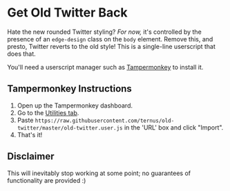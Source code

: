 # Get Old Twitter Back

Hate the new rounded Twitter styling? *For now,* it's controlled by the presence of an `edge-design` class on the `body` element. Remove this, and presto,
Twitter reverts to the old style! This is a single-line userscript that does that.

You'll need a userscript manager such as [Tampermonkey](https://tampermonkey.net) to install it. 

## Tampermonkey Instructions

1. Open up the Tampermonkey dashboard.
2. Go to the [Utilities tab](chrome-extension://dhdgffkkebhmkfjojejmpbldmpobfkfo/options.html#nav=utils).
3. Paste `https://raw.githubusercontent.com/ternus/old-twitter/master/old-twitter.user.js` in the 'URL' box and click "Import".
4. That's it!

## Disclaimer

This will inevitably stop working at some point; no guarantees of functionality are provided :)
